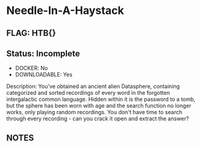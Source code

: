 # Needle-In-A-Haystack

## FLAG: HTB{}

## Status: Incomplete

+ DOCKER: No
+ DOWNLOADABLE: Yes

Description: You've obtained an ancient alien Datasphere, containing categorized and sorted recordings of every word in the forgotten intergalactic common language. Hidden within it is the password to a tomb, but the sphere has been worn with age and the search function no longer works, only playing random recordings. You don't have time to search through every recording - can you crack it open and extract the answer?

## NOTES
